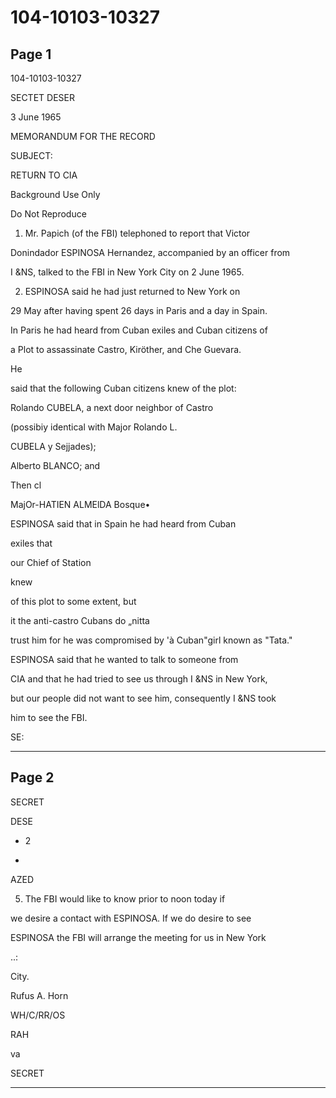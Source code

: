 # 104-10103-10327

## Page 1

104-10103-10327

SECTET DESER

3 June 1965

MEMORANDUM FOR THE RECORD

SUBJECT:

RETURN TO CIA

Background Use Only

Do Not Reproduce

1. Mr. Papich (of the FBI) telephoned to report that Victor

Donindador ESPINOSA Hernandez, accompanied by an officer from

I &NS, talked to the FBI in New York City on 2 June 1965.

2. ESPINOSA said he had just returned to New York on

29 May after having spent 26 days in Paris and a day in Spain.

In Paris he had heard from Cuban exiles and Cuban citizens of

a Plot to assassinate Castro, Kiröther, and Che Guevara.

He

said that the following Cuban citizens knew of the plot:

Rolando CUBELA, a next door neighbor of Castro

(possibiy identical with Major Rolando L.

CUBELA y Sejjades);

Alberto BLANCO; and

Then cl

MajOr-HATIEN ALMElDA Bosque•

ESPINOSA said that in Spain he had heard from Cuban

exiles that

our Chief of Station

knew

of this plot to some extent, but

it the anti-castro Cubans do „nitta

trust him for he was compromised by 'à Cuban"girl known as "Tata."

ESPINOSA said that he wanted to talk to someone from

CIA and that he had tried to see us through I &NS in New York,

but our people did not want to see him, consequently I &NS took

him to see the FBI.

SE:

---

## Page 2

SECRET

DESE

- 2

-

AZED

5. The FBI would like to know prior to noon today if

we desire a contact with ESPINOSA. If we do desire to see

ESPINOSA the FBI will arrange the meeting for us in New York

..:

City.

Rufus A. Horn

WH/C/RR/OS

RAH

va

SECRET

---

